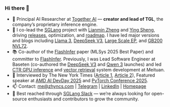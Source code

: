 ### Hi there 👋

- 💼 Principal AI Researcher at [Together AI](https://www.together.ai/) — **creator and lead of TGL**, the company’s proprietary inference engine.
- 🔭 I co-lead the [SGLang](https://github.com/sgl-project/sglang) project with [Lianmin Zheng](https://lmzheng.net/) and [Ying Sheng](https://sites.google.com/view/yingsheng/home), driving [releases](https://github.com/sgl-project/sglang/releases), optimization, and [roadmap](https://github.com/sgl-project/sglang/issues/7736). I have led major versions and blogs including [Llama 3](https://lmsys.org/blog/2024-07-25-sglang-llama3/), [DeepSeek V3](https://github.com/sgl-project/sglang/releases/tag/v0.4.1), [Large Scale EP](https://lmsys.org/blog/2025-05-05-large-scale-ep/), and [GB200 NVL72](https://lmsys.org/blog/2025-06-16-gb200-part-1/).
- 📚 Co-author of the [FlashInfer](https://mlsys.org/virtual/2025/poster/3259) paper (MLSys 2025 Best Paper) and committer to [FlashInfer](https://github.com/flashinfer-ai/flashinfer). Previously, I was Lead Software Engineer at Baseten (co-authored the [DeepSeek V3](https://www.baseten.co/blog/private-secure-deepseek-r1-in-production-in-us-eu-data-centers/) and [Qwen 3](https://www.baseten.co/blog/day-zero-benchmarks-for-qwen-3-with-sglang-on-baseten/) launches) and led [CTR GPU inference](https://tech.meituan.com/2022/03/03/ctr-gpu-inference.html) and [vector retrieval](https://tech.meituan.com/2024/04/11/gpu-vector-retrieval-system-practice.html) system development at Meituan.
- 🎤 Interviewed by The New York Times ([Article 1](https://www.nytimes.com/2025/01/23/technology/deepseek-china-ai-chips.html), [Article 2](https://www.nytimes.com/2025/01/28/business/deepseek-owner-china-ai.html)), Featured speaker at [AMD AI DevDay 2025](https://www.amd.com/en/corporate/events/amd-ai-dev-day.html) and [PyTorch Conference 2025](https://events.linuxfoundation.org/pytorch-conference).
- 📫 Contact: me@zhyncs.com | [Telegram](https://t.me/zhyncs/) | [LinkedIn](https://www.linkedin.com/in/zhyncs/) | [Homepage](https://zhyncs.com)
- 🙌 Best reached through [SGLang Slack](https://slack.sglang.ai/) — we’re always looking for open-source enthusiasts and contributors to grow the community.
